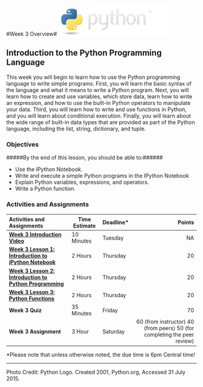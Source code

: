 #Week 3 Overview#
![python logo](images/python-logo.png)
## Introduction to the Python Programming Language ##

This week you will begin to learn how to use the Python programming language to write simple programs. First, you will learn the basic syntax of the language and what it means to write a Python program. Next, you will learn how to create and use variables, which store data, learn how to write an expression, and how to use the built-in Python operators to manipulate your data. Third, you will learn how to write and use functions in Python, and you will learn about conditional execution. Finally, you will learn about the wide range of built-in data types that are provided as part of the Python language, including the list, string, dictionary, and tuple.

### Objectives ###

#####By the end of this lesson, you should be able to:######

- Use the IPython Notebook.
- Write and execute a simple Python programs in the IPython Notebook
- Explain Python variables, expressions, and operators.
- Write a Python function.


### Activities and Assignments ###

|Activities and Assignments | Time Estimate | Deadline* | Points|
|:------| -----|-------|----------:|
|**[Week 3 Introduction Video](https://mediaspace.illinois.edu/media/Week+Three/1_zz2e0clu)**|10 Minutes|Tuesday|NA|
|**[Week 3 Lesson 1: Introduction to iPython Notebook](lesson1.md)**| 2 Hours |Thursday| 20|
|**[Week 3 Lesson 2: Introduction to Python Programming](lesson2.md)**| 2 Hours | Thursday | 20 |
|**[Week 3 Lesson 3: Python Functions](lesson3.md)**| 2 Hours | Thursday| 20 |
|**Week 3 Quiz**| 35 Minutes | Friday | 70|
|**Week 3 Assignment**| 3 Hour | Saturday | 60 (from instructor) 40 (from peers) 50 (for completing the peer review) | 

*Please note that unless otherwise noted, the due time is 6pm Central time!

----------

Photo Credit: Python Logo. Created 2001, Python.org, Accessed 31 July 2015.
